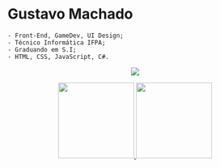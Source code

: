 
<!--
 <img align='center' src="https://media.giphy.com/media/ZrlYxeVZ0zqkU/giphy.gif" width="200" height="200"/>
-->

<h1>Gustavo Machado</h1>
    
    
    - Front-End, GameDev, UI Design;
    - Técnico Informática IFPA;
    - Graduando em S.I;
    - HTML, CSS, JavaScript, C#.

<p align="center">
   <a href="https://www.linkedin.com/in/paixaogustavo/">
    <img src="https://img.shields.io/badge/LinkedIn-black?style=for-the-badge&logo=linkedin&logoColor=white" />
  </a>


<div align="center">
  <a href="https://github.com/machadogustavo">
  <img height="150em" src="https://github-readme-stats.vercel.app/api?username=machadogustavo&show_icons=true&theme=dark&include_all_commits=true&count_private=true"/>
  <img height="150em" src="https://github-readme-stats.vercel.app/api/top-langs/?username=machadogustavo&layout=compact&langs_count=7&theme=dark"/>
</div>
  
